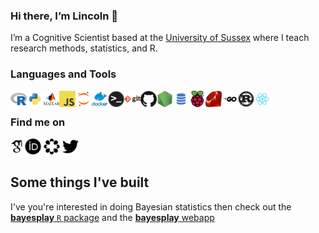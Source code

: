 ### Hi there, I’m Lincoln 👋

I’m a Cognitive Scientist based at the [University of
Sussex](https://profiles.sussex.ac.uk/p488921-lincoln-colling) where I
teach research methods, statistics, and R. <br />

### Languages and Tools

<img align="left" alt="HTML5" width="26px" src="https://raw.githubusercontent.com/github/explore/80688e429a7d4ef2fca1e82350fe8e3517d3494d/topics/r/r.png" />
<img align="left" alt="Visual Studio Code" width="26px" src="https://raw.githubusercontent.com/github/explore/80688e429a7d4ef2fca1e82350fe8e3517d3494d/topics/python/python.png" />
<img align="left" alt="HTML5" width="26px" src="https://raw.githubusercontent.com/github/explore/80688e429a7d4ef2fca1e82350fe8e3517d3494d/topics/matlab/matlab.png" />
<img align="left" alt="JavaScript" width="26px" src="https://raw.githubusercontent.com/github/explore/80688e429a7d4ef2fca1e82350fe8e3517d3494d/topics/javascript/javascript.png" />
<img align="left" alt="HTML5" width="26px" src="https://raw.githubusercontent.com/github/explore/80688e429a7d4ef2fca1e82350fe8e3517d3494d/topics/jupyter-notebook/jupyter-notebook.png" />

<img align="left" alt="HTML5" width="26px" src="https://raw.githubusercontent.com/github/explore/80688e429a7d4ef2fca1e82350fe8e3517d3494d/topics/docker/docker.png" />
<img align="left" alt="HTML5" width="26px" src="https://raw.githubusercontent.com/github/explore/80688e429a7d4ef2fca1e82350fe8e3517d3494d/topics/terminal/terminal.png" />
<img align="left" alt="Git" width="26px" src="https://raw.githubusercontent.com/github/explore/80688e429a7d4ef2fca1e82350fe8e3517d3494d/topics/git/git.png" />
<img align="left" alt="GitHub" width="26px" src="https://raw.githubusercontent.com/github/explore/78df643247d429f6cc873026c0622819ad797942/topics/github/github.png" />

<img align="left" alt="Node.js" width="26px" src="https://raw.githubusercontent.com/github/explore/80688e429a7d4ef2fca1e82350fe8e3517d3494d/topics/nodejs/nodejs.png" />
<img align="left" alt="SQL" width="26px" src="https://raw.githubusercontent.com/github/explore/80688e429a7d4ef2fca1e82350fe8e3517d3494d/topics/sql/sql.png" />

<img align="left" alt="Raspberry PI" width="26px" src="https://raw.githubusercontent.com/github/explore/80688e429a7d4ef2fca1e82350fe8e3517d3494d/topics/raspberry-pi/raspberry-pi.png" />

<img align="left" alt="Ruby" width="26px" src="https://github.com/github/explore/raw/main/topics/ruby/ruby.png" />

<img align="left" alt="Go" width="26px" src="https://github.com/github/explore/raw/main/topics/go/go.png" />

<img align="left" alt="Rust" width="26px" src="https://github.com/github/explore/raw/main/topics/rust/rust.png" />

<img align="left" alt="React" width="26px" src="https://github.com/github/explore/raw/main/topics/react/react.png" />

<br />


### Find me on

<a href="https://scholar.google.com/citations?user=lgZOQkUAAAAJ"><img alt="Google Scholar" src="./scholar.png" style="height:26px" /></a>
<a href="https://twitter.com/lincoln81"><img alt="twitter" src="./twitter.png" style="height:26px" /></a>
<a href="https://orcid.org/0000-0002-3572-7758"><img alt="orcid" src="./orcid.png" style="height:26px" /></a>
<a href="https://osf.io/v96gc"><img alt="osf" src="./osf.png" style="height:26px" /></a>

## Some things I've built

I've you're interested in doing Bayesian statistics then check out the
[**bayesplay** `R` package](https://bayesplay.github.io/bayesplay/) and the
[**bayesplay** webapp](https://bayesplay.colling.net.nz/)

